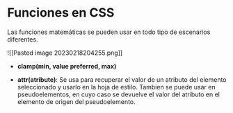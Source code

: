# Funciones en CSS
Las funciones matemáticas se pueden usar en todo tipo de escenarios diferentes.

![[Pasted image 20230218204255.png]]

* **clamp(min, value preferred, max)**

* **attr(atribute)**: Se usa para recuperar el valor de un atributo del elemento seleccionado y usarlo en la hoja de estilo. Tambien se puede usar en pseudoelementos, en cuyo caso se devuelve el valor del atributo en el elemento de origen del pseudoelemento.
